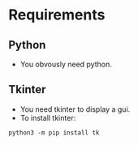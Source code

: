# Requirements
## Python
* You obvously need python.
## Tkinter
* You need tkinter to display a gui.
* To install tkinter: 
```
python3 -m pip install tk
```
